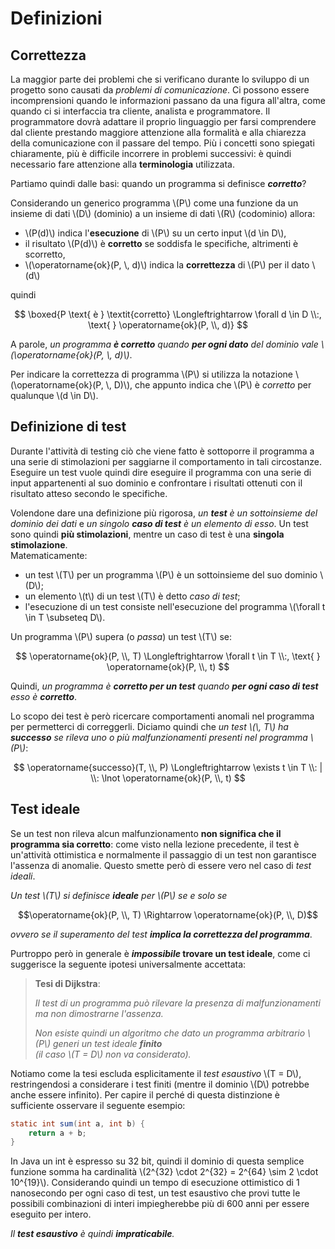 # Definizioni

## Correttezza

La maggior parte dei problemi che si verificano durante lo sviluppo di un progetto sono causati da _problemi di comunicazione_.
Ci possono essere incomprensioni quando le informazioni passano da una figura all'altra, come quando ci si interfaccia tra cliente, analista e programmatore.
Il programmatore dovrà adattare il proprio linguaggio per farsi comprendere dal cliente prestando maggiore attenzione alla formalità e alla chiarezza della comunicazione con il passare del tempo.
Più i concetti sono spiegati chiaramente, più è difficile incorrere in problemi successivi: è quindi necessario fare attenzione alla __terminologia__ utilizzata.

Partiamo quindi dalle basi: quando un programma si definisce ___corretto___?

Considerando un generico programma \\(P\\) come una funzione da un insieme di dati \\(D\\) (dominio) a un insieme di dati \\(R\\) (codominio) allora:

- \\(P(d)\\) indica l'__esecuzione__ di \\(P\\) su un certo input \\(d \in D\\),
- il risultato \\(P(d)\\) è __corretto__ se soddisfa le specifiche, altrimenti è scorretto,
- \\(\operatorname{ok}(P, \\, d)\\) indica la __correttezza__ di \\(P\\) per il dato \\(d\\)

quindi

$$
\boxed{P \text{ è } \textit{corretto} \Longleftrightarrow \forall d \in D \\:, \text{ } \operatorname{ok}(P, \\, d)}
$$

A parole, _un programma __è corretto__ quando __per ogni dato__ del dominio vale \\(\operatorname{ok}(P, \\, d)\\)_.

Per indicare la correttezza di programma \\(P\\) si utilizza la notazione \\(\operatorname{ok}(P, \\, D)\\), che appunto indica che \\(P\\) è _corretto_ per qualunque \\(d \in D\\).

## Definizione di test

Durante l'attività di testing ciò che viene fatto è sottoporre il programma a una serie di stimolazioni per saggiarne il comportamento in tali circostanze.
Eseguire un test vuole quindi dire eseguire il programma con una serie di input appartenenti al suo dominio e confrontare i risultati ottenuti con il risultato atteso secondo le specifiche.

Volendone dare una definizione più rigorosa, _un __test__ è un sottoinsieme del dominio dei dati_ e _un singolo __caso di test__ è un elemento di esso_.
Un test sono quindi __più stimolazioni__, mentre un caso di test è una __singola stimolazione__. \
Matematicamente:

- un test \\(T\\) per un programma \\(P\\) è un sottoinsieme del suo dominio \\(D\\);
- un elemento \\(t\\) di un test \\(T\\) è detto _caso di test_;
- l'esecuzione di un test consiste nell'esecuzione del programma \\(\forall t \in T \subseteq D\\).

Un programma \\(P\\) supera (o _passa_) un test \\(T\\) se:

$$
\operatorname{ok}(P, \\, T) \Longleftrightarrow \forall t \in T \\:, \text{ } \operatorname{ok}(P, \\, t)
$$

Quindi, _un programma è __corretto per un test__ quando __per ogni caso di test__ esso è __corretto___.

Lo scopo dei test è però ricercare comportamenti anomali nel programma per permetterci di correggerli.
Diciamo quindi che _un test \\(\\, T\\) ha __successo__ se rileva uno o più malfunzionamenti presenti nel programma \\(P\\)_:

$$
\operatorname{successo}(T, \\, P) \Longleftrightarrow \exists t \in T \\: | \\: \lnot \operatorname{ok}(P, \\, t)
$$

## Test ideale

Se un test non rileva alcun malfunzionamento __non significa che il programma sia corretto__: come visto nella lezione precedente, il test è un'attività ottimistica e normalmente il passaggio di un test non garantisce l'assenza di anomalie.
Questo smette però di essere vero nel caso di _test ideali_.

_Un test \\(T\\) si definisce __ideale__ per \\(P\\) se e solo se_

$$\operatorname{ok}(P, \\, T) \Rightarrow \operatorname{ok}(P, \\, D)$$

_ovvero se il superamento del test __implica la correttezza del programma___.

Purtroppo però in generale è ___impossibile_ trovare un test ideale__, come ci suggerisce la seguente ipotesi universalmente accettata:

> __Tesi di Dijkstra__:
>
> _Il test di un programma può rilevare la presenza di malfunzionamenti ma non dimostrarne l'assenza._
>
> _Non esiste quindi un algoritmo che dato un programma arbitrario \\(P\\) generi un test ideale __finito__ \
> (il caso \\(T = D\\) non va considerato)._

Notiamo come la tesi escluda esplicitamente il _test esaustivo_ \\(T = D\\), restringendosi a considerare i test finiti (mentre il dominio \\(D\\) potrebbe anche essere infinito).
Per capire il perché di questa distinzione è sufficiente osservare il seguente esempio:

```java
static int sum(int a, int b) {
    return a + b;
}
```

In Java un int è espresso su 32 bit, quindi il dominio di questa semplice funzione somma ha cardinalità \\(2^{32} \cdot 2^{32} = 2^{64} \sim 2 \cdot 10^{19}\\).
Considerando quindi un tempo di esecuzione ottimistico di 1 nanosecondo per ogni caso di test, un test esaustivo che provi tutte le possibili combinazioni di interi impiegherebbe più di 600 anni per essere eseguito per intero.

_Il __test esaustivo__ è quindi __impraticabile__._
